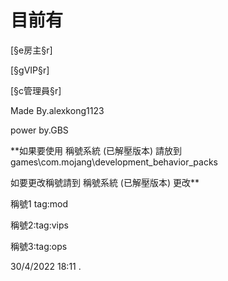 # 目前有

[§e房主§r]

[§gVIP§r]

[§c管理員§r]

Made By.alexkong1123

power by.GBS

**如果要使用 稱號系統 (已解壓版本) 請放到 games\com.mojang\development_behavior_packs

如要更改稱號請到 稱號系統 (已解壓版本) 更改**

稱號1 tag:mod

稱號2:tag:vips

稱號3:tag:ops

30/4/2022 18:11
.
